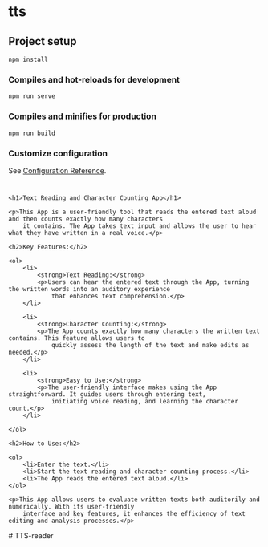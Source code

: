 # tts

## Project setup
```
npm install
```

### Compiles and hot-reloads for development
```
npm run serve
```

### Compiles and minifies for production
```
npm run build
```

### Customize configuration
See [Configuration Reference](https://cli.vuejs.org/config/).
#

<!DOCTYPE html>
<html>

<head>
    <meta charset="UTF-8">
    <meta name="viewport" content="width=device-width, initial-scale=1.0">
    <title>Text Reading and Character Counting App</title>
</head>

<body>

    <h1>Text Reading and Character Counting App</h1>

    <p>This App is a user-friendly tool that reads the entered text aloud and then counts exactly how many characters
        it contains. The App takes text input and allows the user to hear what they have written in a real voice.</p>

    <h2>Key Features:</h2>

    <ol>
        <li>
            <strong>Text Reading:</strong>
            <p>Users can hear the entered text through the App, turning the written words into an auditory experience
                that enhances text comprehension.</p>
        </li>

        <li>
            <strong>Character Counting:</strong>
            <p>The App counts exactly how many characters the written text contains. This feature allows users to
                quickly assess the length of the text and make edits as needed.</p>
        </li>

        <li>
            <strong>Easy to Use:</strong>
            <p>The user-friendly interface makes using the App straightforward. It guides users through entering text,
                initiating voice reading, and learning the character count.</p>
        </li>
        
    </ol>

    <h2>How to Use:</h2>

    <ol>
        <li>Enter the text.</li>
        <li>Start the text reading and character counting process.</li>
        <li>The App reads the entered text aloud.</li>
    </ol>

    <p>This App allows users to evaluate written texts both auditorily and numerically. With its user-friendly
        interface and key features, it enhances the efficiency of text editing and analysis processes.</p>
</body>

</html>
#   T T S - r e a d e r  
 